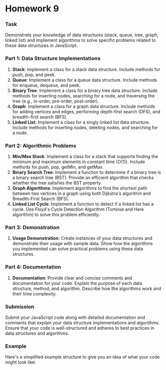 # Homework 9

### Task

Demonstrate your knowledge of data structures (stack, queue, tree, graph, linked list) and implement algorithms to solve specific problems related to these data structures in JavaScript.

### **Part 1: Data Structure Implementations**

1. **Stack**: Implement a class for a stack data structure. Include methods for push, pop, and peek.
2. **Queue**: Implement a class for a queue data structure. Include methods for enqueue, dequeue, and peek.
3. **Binary Tree**: Implement a class for a binary tree data structure. Include methods for inserting nodes, searching for a node, and traversing the tree (e.g., in-order, pre-order, post-order).
4. **Graph**: Implement a class for a graph data structure. Include methods for adding vertices and edges, performing depth-first search (DFS), and breadth-first search (BFS).
5. **Linked List**: Implement a class for a singly linked list data structure. Include methods for inserting nodes, deleting nodes, and searching for a node.

### **Part 2: Algorithmic Problems**

1. **Min/Max Stack**: Implement a class for a stack that supports finding the minimum and maximum elements in constant time (O(1)). Include methods for push, pop, getMin, and getMax.
2. **Binary Search Tree**: Implement a function to determine if a binary tree is a binary search tree (BST). Provide an efficient algorithm that checks whether the tree satisfies the BST property.
3. **Graph Algorithms**: Implement algorithms to find the shortest path between two vertices in a graph using both Dijkstra's algorithm and Breadth-First Search (BFS).
4. **Linked List Cycle**: Implement a function to detect if a linked list has a cycle. Use Floyd's Cycle Detection Algorithm (Tortoise and Hare algorithm) to solve this problem efficiently.

### **Part 3: Demonstration**

1. **Usage Demonstration**: Create instances of your data structures and demonstrate their usage with sample data. Show how the algorithms you implemented can solve practical problems using these data structures.

### **Part 4: Documentation**

1. **Documentation**: Provide clear and concise comments and documentation for your code. Explain the purpose of each data structure, method, and algorithm. Describe how the algorithms work and their time complexity.

### **Submission**

Submit your JavaScript code along with detailed documentation and comments that explain your data structure implementations and algorithms. Ensure that your code is well-structured and adheres to best practices in data structures and algorithms.

### **Example**

Here's a simplified example structure to give you an idea of what your code might look like: